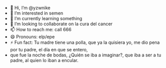 - 👋 Hi, I’m @yzwnike
- 👀 I’m interested in semen
- 🌱 I’m currently learning something
- 💞️ I’m looking to collaborate on la cura del cancer
- 📫 How to reach me: call 666
- 😄 Pronouns: elp/epe
- ⚡ Fun fact: Tu madre tiene una polla, que ya la quisiera yo, me dio pena por tu padre, el día en que se entero,
- que fue la noche de bodas, ¿Quién se iba a imaginar?, que iba a ser a tu padre, al quien lo iban a encular.

<!---
yzwnike/yzwnike is a ✨ special ✨ repository because its `README.md` (this file) appears on your GitHub profile.
You can click the Preview link to take a look at your changes.
--->
